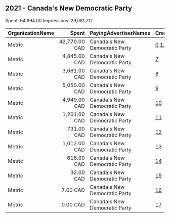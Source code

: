 ## 2021 - Canada's New Democratic Party 
Spent: 64,894.00
Impressions: 29,081,712

|OrganizationName|Spent|PayingAdvertiserNames|CreativeUrls|Impressions|Genders|AgeBrackets|CountryCodes|BillingAddresses|CandidateBallotInformation|
|:---|---:|:---|:---|---:|:---|:---|:---|:---|:---|
|Metric|42,770.00 CAD|Canada's New Democratic Party|[0](https://www.snap.com/political-ads/asset/f6300eb2df2b1590993f71f6e32b81d8e91361294d7d022590e6003a10a98dd2?mediaType=mp4),[1](https://www.snap.com/political-ads/asset/8dd6b4210e04285794c0fbf27fb88db3c459a47ceec623163d9f0e3143fbc93b?mediaType=mp4),[2](https://www.snap.com/political-ads/asset/5e990ebae12af84ce9ff1bbe17bd10ca7c63e8e7d44192b03f2c9bb9537e77fe?mediaType=png),[3](https://www.snap.com/political-ads/asset/3d65706894d4eab61dc7d83f7c67aac2684b41c06841a4e6d56f0d0bb1b0b112?mediaType=mp4),[4](https://www.snap.com/political-ads/asset/c14fc302166e6c10e39d0608773d0f39ccabc301eeefa621a4bd0f3bff2d14e3?mediaType=mp4),[5](https://www.snap.com/political-ads/asset/6f5b02cfca495f5df03bf2fffe08d54a043a54c17a92706095213cad6879b5a0?mediaType=mp4),[6](https://www.snap.com/political-ads/asset/eb1189feca48fd880abb3bbdf6ab48596e02a884efe87ae6af2a89a36ae96f4e?mediaType=mp4)|22,643,568||39-|canada|"2148 Eton St,Vancouver,V5L1C7,CA"|New Democratic Party of Canada|
|Metric|4,845.00 CAD|Canada's New Democratic Party|[7](https://www.snap.com/political-ads/asset/08b325069af7259dcaaa63f5e48eb7a1fc4ecef9c118443d8ef1bcd8a8f03696?mediaType=mp4)|1,906,965||18-39|canada|"2148 Eton St,Vancouver,V5L1C7,CA"|New Democratic Party of Canada|
|Metric|3,681.00 CAD|Canada's New Democratic Party|[8](https://www.snap.com/political-ads/asset/0b6e16304f7eec6c320e56dd154b91950e463652a1faed65a9a6d3e5d979da1a?mediaType=mp4)|1,444,348||18-39|canada|"2148 Eton St,Vancouver,V5L1C7,CA"|New Democratic Party of Canada|
|Metric|5,050.00 CAD|Canada's New Democratic Party|[9](https://www.snap.com/political-ads/asset/c3c0e3661d45a2effc1019b2b180a1f318611999c7248cf710577c97cf449028?mediaType=mp4)|768,560||18+|canada|"2148 Eton St,Vancouver,V5L1C7,CA"|New Democratic Party of Canada|
|Metric|4,949.00 CAD|Canada's New Democratic Party|[10](https://www.snap.com/political-ads/asset/96a5fd595032ffbf34295c18f70daa7c46dcda59467b4066bde0b89ad1321394?mediaType=mp4)|720,154||18+|canada|"2148 Eton St,Vancouver,V5L1C7,CA"|New Democratic Party of Canada|
|Metric|1,201.00 CAD|Canada's New Democratic Party|[11](https://www.snap.com/political-ads/asset/6d4614d26045a32fbec4cb2b3e866cf1ead007b791ea8db9abbe5994870772cf?mediaType=mp4)|507,220||18-39|canada|"2148 Eton St,Vancouver,V5L1C7,CA"|New Democratic Party of Canada|
|Metric|731.00 CAD|Canada's New Democratic Party|[12](https://www.snap.com/political-ads/asset/885a0be0fa31c05c9dff7194927caffddfd7432189909716afc7d396d3e43eea?mediaType=mp4)|408,634||40-|canada|"2148 Eton St,Vancouver,V5L1C7,CA"|New Democratic Party of Canada|
|Metric|1,012.00 CAD|Canada's New Democratic Party|[13](https://www.snap.com/political-ads/asset/6df6c6d21dbf452c337f8c505aae96ac4059fea6e762ed4b0bc810add37a7bae?mediaType=mp4)|377,486||40-|canada|"2148 Eton St,Vancouver,V5L1C7,CA"|New Democratic Party of Canada|
|Metric|616.00 CAD|Canada's New Democratic Party|[14](https://www.snap.com/political-ads/asset/51e215c4a9ba0e353f0f856a25770e39191e9b7ff5b6aa2905b8a668542f79b0?mediaType=mp4)|292,804||40-|canada|"2148 Eton St,Vancouver,V5L1C7,CA"|New Democratic Party of Canada|
|Metric|32.00 CAD|Canada's New Democratic Party|[15](https://www.snap.com/political-ads/asset/95963a3f544c4c326c3bcd2e737b081949bf2ffb4130cc82e188121202f1a8eb?mediaType=mp4)|9,478||18-40|canada|"2148 Eton St,Vancouver,V5L1C7,CA"|New Democratic Party of Canada|
|Metric|7.00 CAD|Canada's New Democratic Party|[16](https://www.snap.com/political-ads/asset/29e692c1bfabf2905ec406725f2aa5ad7a862032228d59e270d32991ade4a801?mediaType=mp4)|2,352||18-40|canada|"2148 Eton St,Vancouver,V5L1C7,CA"|New Democratic Party of Canada|
|Metric|0.00 CAD|Canada's New Democratic Party|[17](https://www.snap.com/political-ads/asset/dd3cff4b42a8587692e53f10561c7d0846ffc09bf9718dc9d048fc123fd4acb2?mediaType=mp4)|143||18-40|canada|"2148 Eton St,Vancouver,V5L1C7,CA"|New Democratic Party of Canada|
